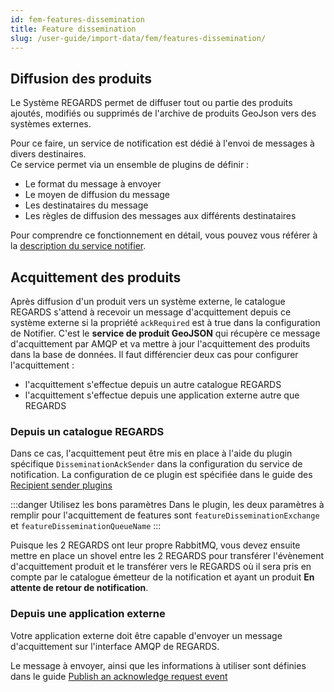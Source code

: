 ```yaml
---
id: fem-features-dissemination
title: Feature dissemination
slug: /user-guide/import-data/fem/features-dissemination/
---
```


## Diffusion des produits

Le Système REGARDS permet de diffuser tout ou partie des produits ajoutés, modifiés ou supprimés de l'archive de
produits GeoJson vers des systèmes externes.

Pour ce faire, un service de notification est dédié à l'envoi de messages à divers destinaires.  
Ce service permet via un ensemble de plugins de définir :

- Le format du message à envoyer
- Le moyen de diffusion du message
- Les destinataires du message
- Les règles de diffusion des messages aux différents destinataires

Pour comprendre ce fonctionnement en détail, vous pouvez vous référer à
la [description du service notifier](../../development/backend/regards/notifier/notifier.md).

## Acquittement des produits

Après diffusion d'un produit vers un système externe, le catalogue REGARDS s'attend à recevoir un message d'acquittement depuis ce système externe si la propriété `ackRequired` est à true dans la configuration de Notifier. C'est le **service de produit GeoJSON** qui récupère ce message d'acquittement par AMQP et va mettre à jour l'acquittement des produits dans la base de données.
Il faut différencier deux cas pour configurer l'acquittement :

- l'acquittement s'effectue depuis un autre catalogue REGARDS
- l'acquittement s'effectue depuis une application externe autre que REGARDS

### Depuis un catalogue REGARDS

Dans ce cas, l'acquittement peut être mis en place à l'aide du plugin spécifique `DisseminationAckSender` dans la
configuration du service de notification.
La configuration de ce plugin est spécifiée dans le guide des
[Recipient sender plugins](../../development/backend/regards/notifier/plugins/recipient-sender-plugins.md#dissemination-ack-sender)

:::danger Utilisez les bons paramètres
Dans le plugin, les deux paramètres à remplir pour l'acquittement de features sont `featureDisseminationExchange` et
`featureDisseminationQueueName`
:::

Puisque les 2 REGARDS ont leur propre RabbitMQ, vous devez ensuite mettre en place un shovel entre les 2 REGARDS pour transférer l'évènement d'acquittement produit et le transférer vers
le REGARDS où il sera pris en compte par le catalogue émetteur de la notification et ayant un produit **En attente de retour de notification**.

### Depuis une application externe

Votre application externe doit être capable d'envoyer un message d'acquittement sur l'interface AMQP de REGARDS.

Le message à envoyer, ainsi que les informations à utiliser sont définies dans le
guide [Publish an acknowledge request event](../../development/backend/regards/fem/api-guides/amqp/amqp-publish-ack-request.md)
